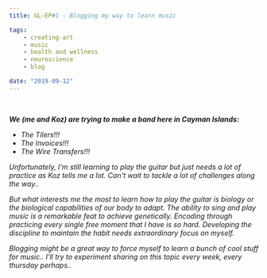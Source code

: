 ```yaml
---
title: GL-EP#1 - Blogging my way to learn music

tags:
    - creating-art
    - music
    - health and wellness
    - neuroscience
    - blog

date: "2019-09-12"
---
```

<br/>

***We (me and Koz) are trying to make a band here in Cayman Islands:***

- *The Tilers!!!* 
- *The Invoices!!!* 
- *The Wire Transfers!!!*

*Unfortunately, I'm still learning to play the guitar but just needs a lot of practice as Koz tells me a lot. Can't wait to tackle a lot of challenges along the way..*

*But what interests me the most to learn how to play the guitar is biology or the biological capabilities of our body to adapt. The ability to sing and play music is a remarkable feat to achieve genetically. Encoding through practicing every single free moment that I have is so hard. Developing the discipline to maintain the habit needs extraordinary focus on myself.*

*Blogging might be a great way to force myself to learn a bunch of cool stuff for music.. I'll try to experiment sharing on this topic every week, every thursday perhaps..*
